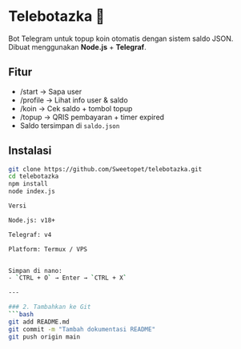 # Telebotazka 🤖

Bot Telegram untuk topup koin otomatis dengan sistem saldo JSON.  
Dibuat menggunakan **Node.js** + **Telegraf**.

## Fitur
- /start → Sapa user
- /profile → Lihat info user & saldo
- /koin → Cek saldo + tombol topup
- /topup → QRIS pembayaran + timer expired
- Saldo tersimpan di `saldo.json`

## Instalasi
```bash
git clone https://github.com/Sweetopet/telebotazka.git
cd telebotazka
npm install
node index.js

Versi

Node.js: v18+

Telegraf: v4

Platform: Termux / VPS


Simpan di nano:
- `CTRL + O` → Enter → `CTRL + X`

---

### 2. Tambahkan ke Git
```bash
git add README.md
git commit -m "Tambah dokumentasi README"
git push origin main
